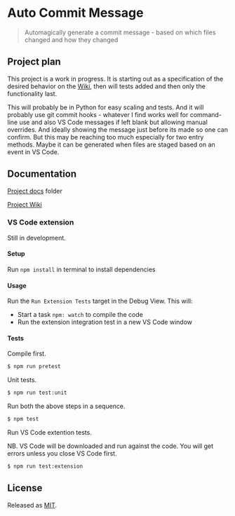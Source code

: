 # Auto Commit Message
> Automagically generate a commit message - based on which files changed and how they changed



## Project plan

This project is a work in progress. It is starting out as a specification of the desired behavior on the [Wiki](https://github.com/MichaelCurrin/auto-commit-msg/wiki), then will tests added and then only the functionality last.

This will probably be in Python for easy scaling and tests. And it will probably use git commit hooks - whatever I find works well for command-line use and also VS Code messages if left blank but allowing manual overrides. And ideally showing the message just before its made so one can confirm. But this may be reaching too much especially for two entry methods. Maybe it can be generated when files are staged based on an event in VS Code.


## Documentation

[Project docs](/docs/) folder

[Project Wiki](https://github.com/MichaelCurrin/auto-commit-msg/wiki)


### VS Code extension

Still in development.


#### Setup

Run `npm install` in terminal to install dependencies


#### Usage

Run the `Run Extension Tests` target in the Debug View. This will:

- Start a task `npm: watch` to compile the code
- Run the extension integration test in a new VS Code window

#### Tests

Compile first.

```sh
$ npm run pretest
```

Unit tests.

```sh
$ npm run test:unit
```

Run both the above steps in a sequence.

```sh
$ npm test
```

Run VS Code extention tests.

NB. VS Code will be downloaded and run against the code. You will get errors unless you close VS Code first.

```sh
$ npm run test:extension
```



## License

Released as [MIT](/LICENSE).
